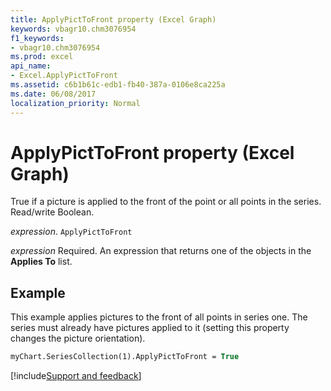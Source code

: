 ```yaml
---
title: ApplyPictToFront property (Excel Graph)
keywords: vbagr10.chm3076954
f1_keywords:
- vbagr10.chm3076954
ms.prod: excel
api_name:
- Excel.ApplyPictToFront
ms.assetid: c6b1b61c-edb1-fb40-387a-0106e8ca225a
ms.date: 06/08/2017
localization_priority: Normal
---
```



# ApplyPictToFront property (Excel Graph)

True if a picture is applied to the front of the point or all points in the series. Read/write Boolean.

_expression_. `ApplyPictToFront`

 _expression_ Required. An expression that returns one of the objects in the **Applies To** list.


## Example

This example applies pictures to the front of all points in series one. The series must already have pictures applied to it (setting this property changes the picture orientation).


```vb
myChart.SeriesCollection(1).ApplyPictToFront = True
```

[!include[Support and feedback](~/includes/feedback-boilerplate.md)]